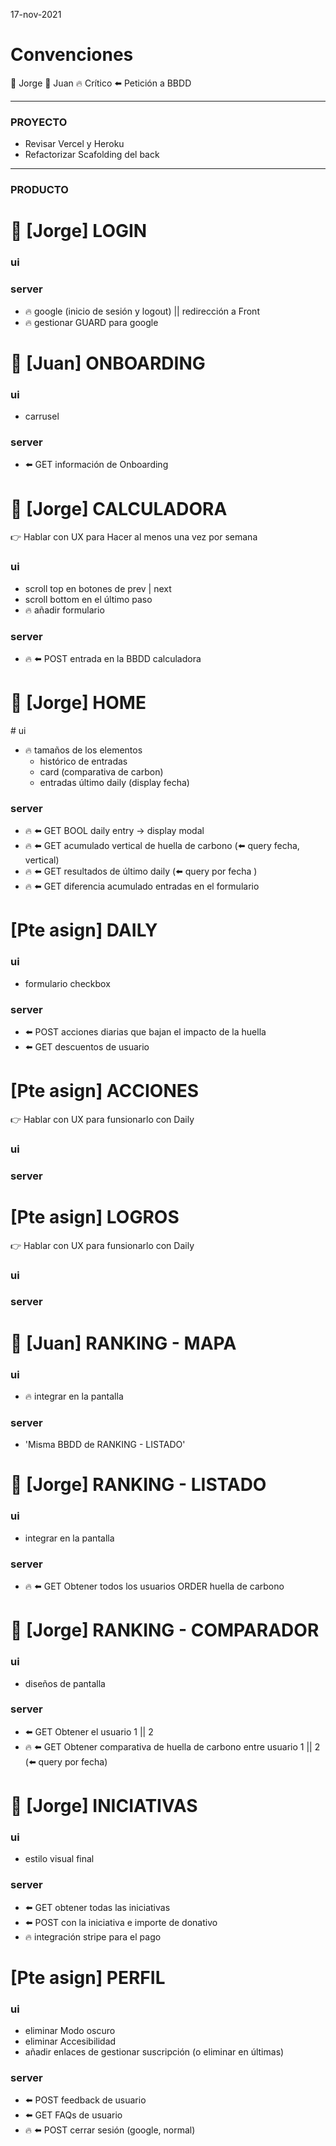 

<!-- Comentarios -->
17-nov-2021

# Convenciones
🎃 Jorge 
👹 Juan
🔥 Crítico
⬅️ Petición a BBDD

---
### PROYECTO
- Revisar Vercel y Heroku
- Refactorizar Scafolding del back

---
### PRODUCTO

# 🎃 [Jorge] LOGIN
### ui
### server
- 🔥 google (inicio de sesión y logout) || redirección a Front
- 🔥 gestionar GUARD para google


# 👹 [Juan]  ONBOARDING
### ui
- carrusel
### server
- ⬅️ GET información de Onboarding


# 🎃 [Jorge] CALCULADORA 
👉 Hablar con UX para Hacer al menos una vez por semana
### ui
- scroll top en botones de prev | next
- scroll bottom en el último paso
- 🔥 añadir formulario
### server
- 🔥 ⬅️ POST entrada en la BBDD calculadora


# 🎃 [Jorge] HOME 
# ui
- 🔥 tamaños de los elementos
  - histórico de entradas
  - card (comparativa de carbon)
  - entradas último daily (display fecha)
### server
- 🔥 ⬅️ GET BOOL daily entry -> display modal
- 🔥 ⬅️ GET acumulado vertical de huella de carbono (⬅️ query fecha, vertical)
- 🔥 ⬅️ GET resultados de último daily (⬅️ query por fecha )
- 🔥 ⬅️ GET diferencia acumulado entradas en el formulario

# [Pte asign] DAILY
### ui
- formulario checkbox
### server
- ⬅️ POST acciones diarias que bajan el impacto de la huella
- ⬅️ GET descuentos de usuario

# [Pte asign] ACCIONES
👉 Hablar con UX para funsionarlo con Daily
### ui
### server


# [Pte asign] LOGROS
👉 Hablar con UX para funsionarlo con Daily
### ui
### server


# 👹 [Juan] RANKING -  MAPA
### ui
- 🔥 integrar en la pantalla
### server
- 'Misma BBDD de RANKING - LISTADO' 


# 🎃 [Jorge] RANKING - LISTADO
### ui
- integrar en la pantalla
### server
- 🔥 ⬅️ GET Obtener todos los usuarios ORDER huella de carbono 


# 🎃 [Jorge] RANKING - COMPARADOR
### ui
- diseños de pantalla
### server
- ⬅️ GET Obtener el usuario 1 || 2 
- 🔥 ⬅️ GET Obtener comparativa de huella de carbono entre usuario 1 || 2 (⬅️  query por fecha)


# 🎃 [Jorge] INICIATIVAS
### ui
- estilo visual final
### server
- ⬅️ GET obtener todas las iniciativas
- ⬅️ POST con la iniciativa e importe de donativo
- 🔥 integración stripe para el pago


# [Pte asign] PERFIL
### ui
- eliminar Modo oscuro
- eliminar Accesibilidad
- añadir enlaces de gestionar suscripción (o eliminar en últimas)
### server
- ⬅️ POST feedback de usuario
- ⬅️ GET FAQs de usuario
- 🔥 ⬅️ POST cerrar sesión (google, normal)




<!-- 

CALCULATOR: 
👉 Stepper:
- vertical: https://codesandbox.io/s/swtow
- horizontal: https://codesandbox.io/s/8v7m1?file=/src/Stepper.js
- Horizonatl: https://codesandbox.io/s/chakra-stepper-hook-bx8zf

 -->
